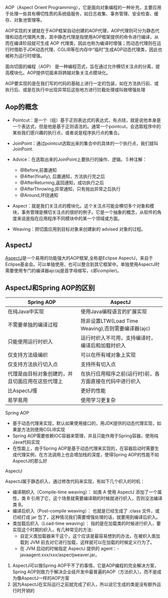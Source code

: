 AOP（Aspect Orient Programming），它是面向对象编程的一种补充，主要应用于处理一些具有横切性质的系统级服务，如日志收集、事务管理、安全检查、缓存、对象池管理等。

AOP实现的关键就在于AOP框架自动创建的AOP代理，AOP代理则可分为静态代理和动态代理两大类，其中静态代理是指使用AOP框架提供的命令进行编译，从而在编译阶段就可生成 AOP 代理类，因此也称为编译时增强；而动态代理则在运行时借助于JDK动态代理、CGLIB等在内存中“临时”生成AOP动态代理类，因此也被称为运行时增强。

面向切面的编程（AOP） 是一种编程范式，旨在通过允许横切关注点的分离，提高模块化。AOP提供切面来将跨越对象关注点模块化。

AOP要实现的是在我们写的代码的基础上进行一定的包装，如在方法执行前、或执行后、或是在执行中出现异常后这些地方进行拦截处理或叫做增强处理

## Aop的概念

* Pointcut：是一个（组）基于正则表达式的表达式，有点绕，就是说他本身是一个表达式，但是他是基于正则语法的。通常一个pointcut，会选取程序中的某些我们感兴趣的执行点，或者说是程序执行点的集合。

* JoinPoint：通过pointcut选取出来的集合中的具体的一个执行点，我们就叫JoinPoint.

* Advice：在选取出来的JoinPoint上要执行的操作、逻辑。５种注解：
  * @Before,前置通知
  * @After(finally), 后置通知，方法执行完之后
  * @AfterReturning,返回通知，成功执行之后
  * @AfterThrowing,异常通知，只有抛出异常之后执行
  * @Around,环绕通知

* Aspect：就是我们关注点的模块化。这个关注点可能会横切多个对象和模块，事务管理是横切关注点的很好的例子。它是一个抽象的概念，从软件的角度来说是指在应用程序不同模块中的某一个领域或方面。

* Weaving：把切面应用到目标对象来创建新的 advised 对象的过程。

## AspectJ

[AspectJ](http://www.eclipse.org/aspectj)是一个易用的功能强大的AOP框架,全称是Eclipse AspectJ，来自于Eclipse基金会。可以单独使用，也可以整合到其它框架中。单独使用AspectJ时需要使用专门的编译器ajc(aj是首字母缩写，c即compiler)。

## AspectJ和Spring AOP的区别

Spring AOP|AspectJ
-|-
在纯Java中实现|使用Java编程语言的扩展实现
不需要单独的编译过程|除非设置LTW(Load Time Weaving),否则需要编译器(ajc)
只能使用运行时织入|运行时织入不可用，支持编译时，编译后和加载时织入
仅支持方法级编织|可以在所有域对象上实现
仅支持方法执行切入点|支持所有切入点
代理是由目标对象创建的，并且切面应用在这些代理上|在执行应用程序之前(运行时)前，各方面直接在代码中进行织入
比AspectJ慢|更好的性能
易学易用|使用学习更复杂

Spring AOP

* 基于动态代理来实现，默认如果使用接口的，用JDK提供的动态代理实现，如果是方法则使用CGLIB实现
* Spring AOP需要依赖IOC容器来管理，并且只能作用于Spring容器，使用纯Java代码实现
* 在性能上，由于Spring AOP是基于动态代理来实现的，在容器启动时需要生成代理实例，在方法调用上也会增加栈的深度，使得Spring AOP的性能不如AspectJ的那么好

AspectJ

AspectJ属于静态织入，通过修改代码来实现，有如下几个织入的时机：

* 编译期织入（Compile-time weaving）： 如类 A 使用 AspectJ 添加了一个属性，类 B 引用了它，这个场景就需要编译期的时候就进行织入，否则没法编译类 B。
* 编译后织入（Post-compile weaving）： 也就是已经生成了 .class 文件，或已经打成 jar 包了，这种情况我们需要增强处理的话，就要用到编译后织入。
* 类加载后织入（Load-time weaving）： 指的是在加载类的时候进行织入，要实现这个时期的织入，有几种常见的方法:
  * 自定义类加载器来干这个，这个应该是最容易想到的办法，在被织入类加载到 JVM 前去对它进行加载，这样就可以在加载的时候定义行为了。
  * 在 JVM 启动的时候指定 AspectJ 提供的 agent：-javaagent:xxx/xxx/aspectjweaver.jar。

1. AspectJ可以做Spring AOP干不了的事情，它是AOP编程的完全解决方案，Spring AOP则致力于解决企业级开发中最普遍的AOP（方法织入）。而不是成为像AspectJ一样的AOP方案
2. 因为AspectJ在实际运行之前就完成了织入，所以说它生成的类是没有额外运行时开销的
